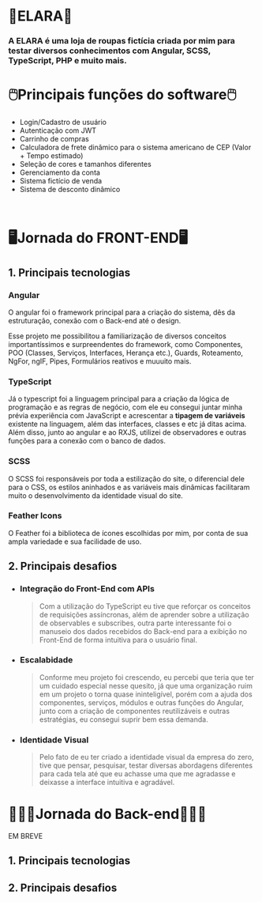 # 👚ELARA👕

### A ELARA é uma loja de roupas fictícia criada por mim para testar diversos conhecimentos com Angular, SCSS, TypeScript, PHP e muito mais.

# 🖱️Principais funções do software🖱️

- Login/Cadastro de usuário
- Autenticação com JWT
- Carrinho de compras
- Calculadora de frete dinâmico para o sistema americano de CEP (Valor + Tempo estimado)
- Seleção de cores e tamanhos diferentes
- Gerenciamento da conta
- Sistema fictício de venda
- Sistema de desconto dinâmico
<br>

# 🖥️Jornada do FRONT-END🖥️

## 1. Principais tecnologias

### Angular

O angular foi o framework principal para a criação do sistema, dês da estruturação, conexão com o Back-end até o design.

Esse projeto me possibilitou a familiarização de diversos conceitos importantíssimos e surpreendentes do framework, como Componentes, POO (Classes, Serviços, Interfaces, Herança etc.), Guards, Roteamento, NgFor, ngIF, Pipes, Formulários reativos e muuuito mais.

### TypeScript

Já o typescript foi a linguagem principal para a criação da lógica de programação e as regras de negócio, com ele eu consegui juntar minha prévia experiência com JavaScript e acrescentar a **tipagem de variáveis** existente na linguagem, além das interfaces, classes e etc já ditas acima. Além disso, junto ao angular e ao RXJS, utilizei de observadores e outras funções para a conexão com o banco de dados.

### SCSS

O SCSS foi responsáveis por toda a estilização do site, o diferencial dele para o CSS, os estilos aninhados e as variáveis mais dinâmicas facilitaram muito o desenvolvimento da identidade visual do site.

### Feather Icons

O Feather foi a biblioteca de ícones escolhidas por mim, por conta de sua ampla variedade e sua facilidade de uso.

## 2. Principais desafios

- ### Integração do Front-End com APIs

    > Com a utilização do TypeScript eu tive que reforçar os conceitos de requisições assíncronas, além de aprender sobre a utilização de observables e subscribes, outra parte interessante foi o manuseio dos dados recebidos do Back-end para a exibição no Front-End de forma intuitiva para o usuário final.

- ### Escalabidade

    > Conforme meu projeto foi crescendo, eu percebi que teria que ter um cuidado especial nesse quesito, já que uma organização ruim em um projeto o torna quase ininteligível, porém com a ajuda dos componentes, serviços, módulos e outras funções do Angular, junto com a criação de componentes reutilizáveis e outras estratégias, eu consegui suprir bem essa demanda.

- ### Identidade Visual

    > Pelo fato de eu ter criado a identidade visual da empresa do zero, tive que pensar, pesquisar, testar diversas abordagens diferentes para cada tela até que eu achasse uma que me agradasse e deixasse a interface intuitiva e agradável.


#  👨🏽‍💻Jornada do Back-end👨🏽‍💻

EM BREVE

## 1. Principais tecnologias

## 2. Principais desafios